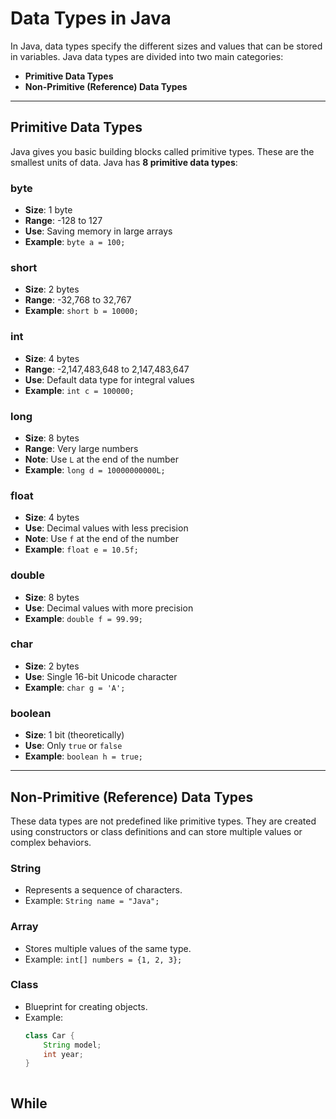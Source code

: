 # Data Types in Java

In Java, data types specify the different sizes and values that can be stored in variables. Java data types are divided into two main categories:

- **Primitive Data Types**
- **Non-Primitive (Reference) Data Types**

---

## Primitive Data Types

Java gives you basic building blocks called primitive types. These are the smallest units of data. Java has **8 primitive data types**:

### byte
- **Size**: 1 byte
- **Range**: -128 to 127
- **Use**: Saving memory in large arrays
- **Example**: `byte a = 100;`

### short
- **Size**: 2 bytes
- **Range**: -32,768 to 32,767
- **Example**: `short b = 10000;`

### int
- **Size**: 4 bytes
- **Range**: -2,147,483,648 to 2,147,483,647
- **Use**: Default data type for integral values
- **Example**: `int c = 100000;`

### long
- **Size**: 8 bytes
- **Range**: Very large numbers
- **Note**: Use `L` at the end of the number
- **Example**: `long d = 10000000000L;`

### float
- **Size**: 4 bytes
- **Use**: Decimal values with less precision
- **Note**: Use `f` at the end of the number
- **Example**: `float e = 10.5f;`

### double
- **Size**: 8 bytes
- **Use**: Decimal values with more precision
- **Example**: `double f = 99.99;`

### char
- **Size**: 2 bytes
- **Use**: Single 16-bit Unicode character
- **Example**: `char g = 'A';`

### boolean
- **Size**: 1 bit (theoretically)
- **Use**: Only `true` or `false`
- **Example**: `boolean h = true;`

---

## Non-Primitive (Reference) Data Types

These data types are not predefined like primitive types. They are created using constructors or class definitions and can store multiple values or complex behaviors.

### String
- Represents a sequence of characters.
- Example: `String name = "Java";`

### Array
- Stores multiple values of the same type.
- Example: `int[] numbers = {1, 2, 3};`

### Class
- Blueprint for creating objects.
- Example:
  ```java
  class Car {
      String model;
      int year;
  }



## While 